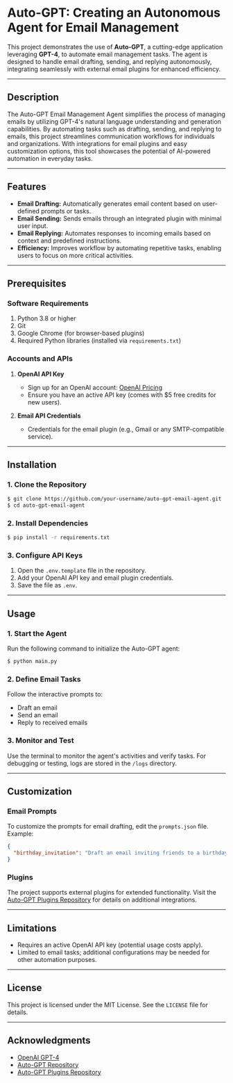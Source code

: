 # Auto-GPT: Creating an Autonomous Agent for Email Management

This project demonstrates the use of **Auto-GPT**, a cutting-edge application leveraging **GPT-4**, to automate email management tasks. The agent is designed to handle email drafting, sending, and replying autonomously, integrating seamlessly with external email plugins for enhanced efficiency.

---

## Description
The Auto-GPT Email Management Agent simplifies the process of managing emails by utilizing GPT-4's natural language understanding and generation capabilities. By automating tasks such as drafting, sending, and replying to emails, this project streamlines communication workflows for individuals and organizations. With integrations for email plugins and easy customization options, this tool showcases the potential of AI-powered automation in everyday tasks.

---

## Features
- **Email Drafting:** Automatically generates email content based on user-defined prompts or tasks.
- **Email Sending:** Sends emails through an integrated plugin with minimal user input.
- **Email Replying:** Automates responses to incoming emails based on context and predefined instructions.
- **Efficiency:** Improves workflow by automating repetitive tasks, enabling users to focus on more critical activities.

---

## Prerequisites

### Software Requirements
1. Python 3.8 or higher
2. Git
3. Google Chrome (for browser-based plugins)
4. Required Python libraries (installed via `requirements.txt`)

### Accounts and APIs
1. **OpenAI API Key**
   - Sign up for an OpenAI account: [OpenAI Pricing](https://openai.com/pricing)
   - Ensure you have an active API key (comes with $5 free credits for new users).

2. **Email API Credentials**
   - Credentials for the email plugin (e.g., Gmail or any SMTP-compatible service).

---

## Installation

### 1. Clone the Repository
```bash
$ git clone https://github.com/your-username/auto-gpt-email-agent.git
$ cd auto-gpt-email-agent
```

### 2. Install Dependencies
```bash
$ pip install -r requirements.txt
```

### 3. Configure API Keys
1. Open the `.env.template` file in the repository.
2. Add your OpenAI API key and email plugin credentials.
3. Save the file as `.env`.

---

## Usage

### 1. Start the Agent
Run the following command to initialize the Auto-GPT agent:
```bash
$ python main.py
```

### 2. Define Email Tasks
Follow the interactive prompts to:
- Draft an email
- Send an email
- Reply to received emails

### 3. Monitor and Test
Use the terminal to monitor the agent's activities and verify tasks. For debugging or testing, logs are stored in the `/logs` directory.

---

## Customization

### Email Prompts
To customize the prompts for email drafting, edit the `prompts.json` file. Example:
```json
{
  "birthday_invitation": "Draft an email inviting friends to a birthday party on Friday at 8 PM, including funny activities and the address of James' home."
}
```

### Plugins
The project supports external plugins for extended functionality. Visit the [Auto-GPT Plugins Repository](https://github.com/Significant-Gravitas/Auto-GPT-Plugins) for details on additional integrations.

---

## Limitations
- Requires an active OpenAI API key (potential usage costs apply).
- Limited to email tasks; additional configurations may be needed for other automation purposes.

---

## License
This project is licensed under the MIT License. See the `LICENSE` file for details.

---

## Acknowledgments
- [OpenAI GPT-4](https://openai.com/)
- [Auto-GPT Repository](https://github.com/Significant-Gravitas/Auto-GPT)
- [Auto-GPT Plugins Repository](https://github.com/Significant-Gravitas/Auto-GPT-Plugins)

